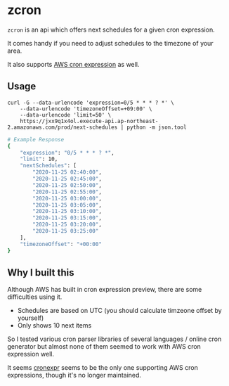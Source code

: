 # zcron

`zcron` is an api which offers next schedules for a given cron expression.

It comes handy if you need to adjust schedules to the timezone of your area.

It also supports [AWS cron expression](https://docs.aws.amazon.com/AmazonCloudWatch/latest/events/ScheduledEvents.html) as well.

## Usage

```curl
curl -G --data-urlencode 'expression=0/5 * * * ? *' \
	--data-urlencode 'timezoneOffset=+09:00' \
	--data-urlencode 'limit=50' \
	https://jxx9q1x4ol.execute-api.ap-northeast-2.amazonaws.com/prod/next-schedules | python -m json.tool
```

```bash
# Example Response
{
    "expression": "0/5 * * * ? *",
    "limit": 10,
    "nextSchedules": [
        "2020-11-25 02:40:00",
        "2020-11-25 02:45:00",
        "2020-11-25 02:50:00",
        "2020-11-25 02:55:00",
        "2020-11-25 03:00:00",
        "2020-11-25 03:05:00",
        "2020-11-25 03:10:00",
        "2020-11-25 03:15:00",
        "2020-11-25 03:20:00",
        "2020-11-25 03:25:00"
    ],
    "timezoneOffset": "+00:00"
}
```

## Why I built this

Although AWS has built in cron expression preview, there are some difficulties using it.

- Schedules are based on UTC (you should calculate timzeone offset by yourself)
- Only shows 10 next items

So I tested various cron parser libraries of several languages / online cron generator but almost none of them seemed to work with AWS cron expression well.

It seems [cronexpr](https://github.com/gorhill/cronexpr) seems to be the only one supporting AWS cron expressions, though it's no longer maintained.
